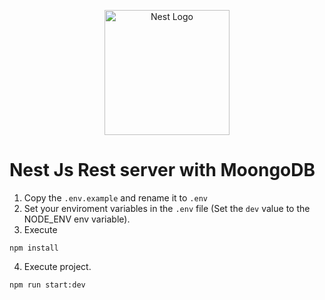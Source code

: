 <p align="center">
  <a href="http://nestjs.com/" target="blank"><img src="https://nestjs.com/img/logo-small.svg" width="200" alt="Nest Logo" /></a>
</p>

# Nest Js Rest server with MoongoDB
1. Copy the ```.env.example``` and rename it to ```.env```
2. Set your enviroment variables in the ```.env``` file (Set the ```dev``` value to the NODE_ENV env variable).
3. Execute 
```
npm install 
```
4. Execute project.
```
npm run start:dev
```

